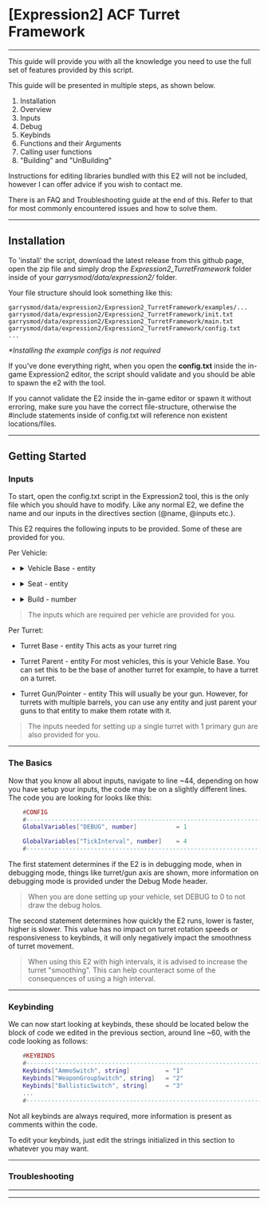 # \[Expression2\] ACF Turret Framework

---

 This guide will provide you with all the knowledge you need to use the full set of features provided by this script. 

This guide will be presented in multiple steps, as shown below.

1. Installation
2. Overview
3. Inputs
4. Debug
5. Keybinds
6. Functions and their Arguments
7. Calling user functions
8. "Building" and "UnBuilding"

Instructions for editing libraries bundled with this E2 will not be included, however I can offer advice if you wish to contact me.

There is an FAQ and Troubleshooting guide at the end of this. Refer to that for most commonly encountered issues and how to solve them.

---

## Installation
To 'install' the script, download the latest release from this github page, open the zip file and simply drop the *Expression2_TurretFramework* folder inside of your *garrysmod/data/expression2/* folder. 

Your file structure should look something like this:

```.
garrysmod/data/expression2/Expression2_TurretFramework/examples/...
garrysmod/data/expression2/Expression2_TurretFramework/init.txt
garrysmod/data/expression2/Expression2_TurretFramework/main.txt
garrysmod/data/expression2/Expression2_TurretFramework/config.txt
...
```

*\*Installing the example configs is not required*

If you've done everything right, when you open the **config.txt** inside the in-game Expression2 editor, the script should validate and you should be able to spawn the e2 with the tool. 

If you cannot validate the E2 inside the in-game editor or spawn it without erroring, make sure you have the correct file-structure, otherwise the \#include statements inside of config.txt will reference non existent locations/files.

---

## Getting Started

### Inputs

To start, open the config.txt script in the Expression2 tool, this is the only file which you should have to modify. Like any normal E2, we define the name and our inputs in the directives section (@name, @inputs etc.).

This E2 requires the following inputs to be provided. Some of these are provided for you.

Per Vehicle:

- <details><summary>Vehicle Base - entity</summary>
	
	>The base prop of your vehicle, this is what will be used to determine the forward orientation of your vehicle.
	>
	>Keep that in mind when your turret starts rotating the wrong way or something, ideally you want the base forward vector and turret forward vector to be aligned.
	>
	>There is a turret angle offset you can adjust per turret, this is explained later.

</details>

- <details><summary>Seat - entity</summary>
	
	>The seat which will control the turrets.
 	>
 	>The chip will use the inputs from the driver of this seat.

</details>

- <details><summary>Build - number</summary>
	
	>	This is used to finalize the vehicle setup, you should set this to 1 when you are happy with the setup and all the debug holos look correct. 
	>	
	>	The easiest method is to wire this to a toggle button and just flick it on when you are satisfied. If you want to change something after you have built, you *MUST* first toggle build off, dupe the whole build and spawn it fresh

</details>

> The inputs which are required per vehicle are provided for you. 

Per Turret:

- Turret Base - entity
This acts as your turret ring

- Turret Parent - entity
For most vehicles, this is your Vehicle Base. You can set this to be the base of another turret for example, to have a turret on a turret.

- Turret Gun/Pointer - entity
This will usually be your gun. However, for turrets with multiple barrels, you can use any entity and just parent your guns to that entity to make them rotate with it.

> The inputs needed for setting up a single turret with 1 primary gun are also provided for you.

---

### The Basics

Now that you know all about inputs, navigate to line ~44, depending on how you have setup your inputs, the code may be on a slightly different lines. The code you are looking for looks like this:

```Lua
    #CONFIG
    #---------------------------------------------------------------------------
    GlobalVariables["DEBUG", number]           = 1

    GlobalVariables["TickInterval", number]    = 4
    #---------------------------------------------------------------------------
```

The first statement determines if the E2 is in debugging mode, when in debugging mode, things like turret/gun axis are shown, more information on debugging mode is provided under the Debug Mode header.

>When you are done setting up your vehicle, set DEBUG to 0 to not draw the debug holos.

The second statement determines how quickly the E2 runs, lower is faster, higher is slower. This value has no impact on turret rotation speeds or responsiveness to keybinds, it will only negatively impact the smoothness of turret movement.

>When using this E2 with high intervals, it is advised to increase the turret "smoothing". This can help counteract some of the consequences of using a high interval.

---

### Keybinding

We can now start looking at keybinds, these should be located below the block of code we edited in the previous section, around line ~60, with the code looking as follows:

```Lua
	#KEYBINDS
	#---------------------------------------------------------------------------
	Keybinds["AmmoSwitch", string]          = "1"
    Keybinds["WeaponGroupSwitch", string]   = "2"
    Keybinds["BallisticSwitch", string]     = "3"
    ...
	#---------------------------------------------------------------------------

```

Not all keybinds are always required, more information is present as comments within the code.

To edit your keybinds, just edit the strings initialized in this section to whatever you may want.

---

### Troubleshooting

---



---
 
